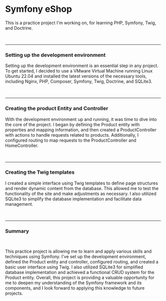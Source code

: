 # Symfony eShop

This is a practice project I'm working on, for learning PHP, Symfony, Twig, and Doctrine.

</br>

---

### Setting up the development environment

Setting up the development environment is an essential step in any project. To get started, I decided to use a VMware Virtual Machine running Linux Ubuntu 22.04 and installed the latest versions of the necessary tools, including Nginx, PHP, Composer, Symfony, Twig, Doctrine, and SQLite3.

</br>

---

### Creating the product Entity and Controller

With the development environment up and running, it was time to dive into the core of the project. I began by defining the Product entity with properties and mapping information, and then created a ProductController with actions to handle requests related to products. Additionally, I configured routing to map requests to the ProductController and HomeController.

</br>

---

### Creating the Twig templates

I created a simple interface using Twig templates to define page structures and render dynamic content from the database. This allowed me to test the functionality of the site and make adjustments as necessary. I also utilized SQLite3 to simplify the database implementation and facilitate data management.

</br>

---

### Summary

</br>

This practice project is allowing me to learn and apply various skills and techniques using Symfony. I've set up the development environment, defined the Product entity and controller, configured routing, and created a basic user interface using Twig. I also utilized SQLite3 for simplified database implementation and achieved a functional CRUD system for the Product entity. Overall, this project is providing a valuable opportunity for me to deepen my understanding of the Symfony framework and its components, and I look forward to applying this knowledge to future projects.
